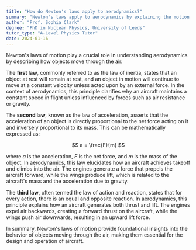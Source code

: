 ```yaml
---
title: "How do Newton's laws apply to aerodynamics?"
summary: "Newton's laws apply to aerodynamics by explaining the motion of objects through the air."
author: "Prof. Sophia Clark"
degree: "PhD in Nuclear Physics, University of Leeds"
tutor_type: "A-Level Physics Tutor"
date: 2024-01-16
---
```


Newton's laws of motion play a crucial role in understanding aerodynamics by describing how objects move through the air.

The **first law**, commonly referred to as the law of inertia, states that an object at rest will remain at rest, and an object in motion will continue to move at a constant velocity unless acted upon by an external force. In the context of aerodynamics, this principle clarifies why an aircraft maintains a constant speed in flight unless influenced by forces such as air resistance or gravity.

The **second law**, known as the law of acceleration, asserts that the acceleration of an object is directly proportional to the net force acting on it and inversely proportional to its mass. This can be mathematically expressed as:

$$ a = \frac{F}{m} $$

where $a$ is the acceleration, $F$ is the net force, and $m$ is the mass of the object. In aerodynamics, this law elucidates how an aircraft achieves takeoff and climbs into the air. The engines generate a force that propels the aircraft forward, while the wings produce lift, which is related to the aircraft's mass and the acceleration due to gravity.

The **third law**, often termed the law of action and reaction, states that for every action, there is an equal and opposite reaction. In aerodynamics, this principle explains how an aircraft generates both thrust and lift. The engines expel air backwards, creating a forward thrust on the aircraft, while the wings push air downwards, resulting in an upward lift force.

In summary, Newton's laws of motion provide foundational insights into the behavior of objects moving through the air, making them essential for the design and operation of aircraft.
    
